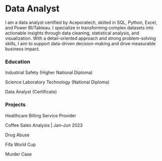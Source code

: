 # Data Analyst
I am a data analyst certified by Aceporatech, skilled in SQL, Python, Excel, and Power BI/Tableau. I specialize in transforming complex datasets into actionable insights through data cleaning, statistical analysis, and visualization. With a detail-oriented approach and strong problem-solving skills, I aim to support data-driven decision-making and drive measurable business impact.

### Education
Industrial Safety (Higher National Diploma)

Science Laboratory Technology (National Diploma)

Data Analyst (Certificate)

### Projects
Healthcare Billing Service Provider

Coffee Sales Analysis | Jan–Jun 2023

Drug Abuse

Fifa World Cup

Murder Case
